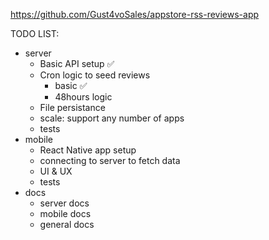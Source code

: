 https://github.com/Gust4voSales/appstore-rss-reviews-app

TODO LIST:

- server
  - Basic API setup ✅
  - Cron logic to seed reviews
    - basic ✅
    - 48hours logic
  - File persistance
  - scale: support any number of apps
  - tests
- mobile
  - React Native app setup
  - connecting to server to fetch data
  - UI & UX
  - tests
- docs
  - server docs
  - mobile docs
  - general docs
